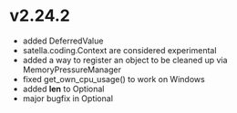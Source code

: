 # v2.24.2

* added DeferredValue
* satella.coding.Context are considered experimental
* added a way to register an object to be cleaned up via MemoryPressureManager
* fixed get_own_cpu_usage() to work on Windows
* added __len__ to Optional
* major bugfix in Optional
